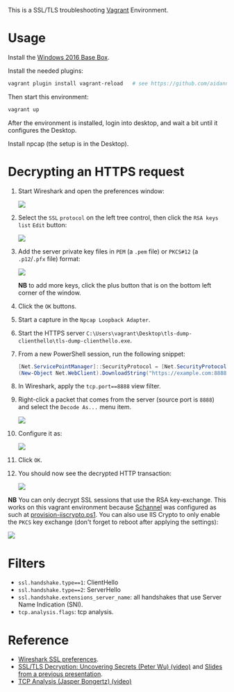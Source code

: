 This is a SSL/TLS troubleshooting [Vagrant](https://www.vagrantup.com/) Environment.


# Usage

Install the [Windows 2016 Base Box](https://github.com/rgl/windows-2016-vagrant).

Install the needed plugins:

```bash
vagrant plugin install vagrant-reload   # see https://github.com/aidanns/vagrant-reload
```

Then start this environment:

```bash
vagrant up
``` 

After the environment is installed, login into desktop, and wait a bit until it configures the Desktop.

Install npcap (the setup is in the Desktop).

# Decrypting an HTTPS request

1. Start Wireshark and open the preferences window:

    ![](wireshark-preferences-menu.png)

1. Select the `SSL` `protocol` on the left tree control, then click the `RSA keys list` `Edit` button:

    ![](wireshark-preferences-protocol-ssl.png)

1. Add the server private key files in `PEM` (a `.pem` file) or `PKCS#12` (a `.p12`/`.pfx` file) format:

    ![](wireshark-preferences-protocol-ssl-key.png)

    **NB** to add more keys, click the plus button that is on the bottom left corner of the window.

1. Click the `OK` buttons.

1. Start a capture in the `Npcap Loopback Adapter`.

1. Start the HTTPS server `C:\Users\vagrant\Desktop\tls-dump-clienthello\tls-dump-clienthello.exe`.

1. From a new PowerShell session, run the following snippet:

    ```powershell
    [Net.ServicePointManager]::SecurityProtocol = [Net.SecurityProtocolType]::Tls12
    (New-Object Net.WebClient).DownloadString("https://example.com:8888")
    ```

1. In Wireshark, apply the `tcp.port==8888` view filter.

1. Right-click a packet that comes from the server (source port is `8888`) and select the `Decode As...` menu item.

    ![](wireshark-decode-as.png)

1. Configure it as:

    ![](wireshark-decode-as-configure.png)

1. Click `OK`.

1. You should now see the decrypted HTTP transaction:

    ![](wireshark-decoded.png)

**NB** You can only decrypt SSL sessions that use the RSA key-exchange. This works on this vagrant environment because [Schannel](https://docs.microsoft.com/en-us/windows/desktop/secauthn/secure-channel) was configured as such at [provision-iiscrypto.ps1](provision-iiscrypto.ps1). You can also use IIS Crypto to only enable the `PKCS` key exchange (don't forget to reboot after applying the settings):

![](iiscrypto-only-rsa-key-exchange.png)


# Filters

* `ssl.handshake.type==1`: ClientHello
* `ssl.handshake.type==2`: ServerHello
* `ssl.handshake.extensions_server_name`: all handshakes that use Server Name Indication (SNI).
* `tcp.analysis.flags`: tcp analysis.


# Reference

* [Wireshark SSL preferences](https://wiki.wireshark.org/SSL#Preference_Settings).
* [SSL/TLS Decryption: Uncovering Secrets (Peter Wu) (video)](https://www.youtube.com/watch?v=bwJEBwgoeBg) and [Slides from a previous presentation](https://sharkfesteurope.wireshark.org/assets/presentations17eu/15.pdf).
* [TCP Analysis (Jasper Bongertz) (video)](https://www.youtube.com/watch?v=Tz6IfyfodKo)
